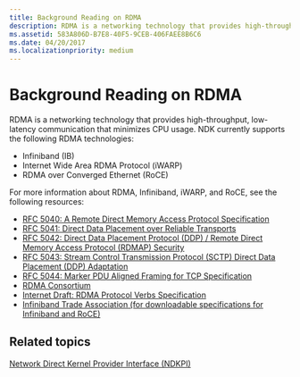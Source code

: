 ```yaml
---
title: Background Reading on RDMA
description: RDMA is a networking technology that provides high-throughput, low-latency communication that minimizes CPU usage.
ms.assetid: 583A806D-B7E8-40F5-9CEB-406FAEE8B6C6
ms.date: 04/20/2017
ms.localizationpriority: medium
---
```


# Background Reading on RDMA


RDMA is a networking technology that provides high-throughput, low-latency communication that minimizes CPU usage. NDK currently supports the following RDMA technologies:

-   Infiniband (IB)
-   Internet Wide Area RDMA Protocol (iWARP)
-   RDMA over Converged Ethernet (RoCE)

For more information about RDMA, Infiniband, iWARP, and RoCE, see the following resources:

-   [RFC 5040: A Remote Direct Memory Access Protocol Specification](http://tools.ietf.org/html/rfc5040)
-   [RFC 5041: Direct Data Placement over Reliable Transports](http://tools.ietf.org/html/rfc5041)
-   [RFC 5042: Direct Data Placement Protocol (DDP) / Remote Direct Memory Access Protocol (RDMAP) Security](http://tools.ietf.org/html/rfc5042)
-   [RFC 5043: Stream Control Transmission Protocol (SCTP) Direct Data Placement (DDP) Adaptation](http://tools.ietf.org/html/rfc5043)
-   [RFC 5044: Marker PDU Aligned Framing for TCP Specification](http://tools.ietf.org/html/rfc5044)
-   [RDMA Consortium](http://www.rdmaconsortium.org/)
-   [Internet Draft: RDMA Protocol Verbs Specification](http://tools.ietf.org/html/draft-hilland-rddp-verbs-00)
-   [Infiniband Trade Association (for downloadable specifications for Infiniband and RoCE)](http://www.infinibandta.org/)

## Related topics


[Network Direct Kernel Provider Interface (NDKPI)](network-direct-kernel-programming-interface--ndkpi-.md)

 

 






